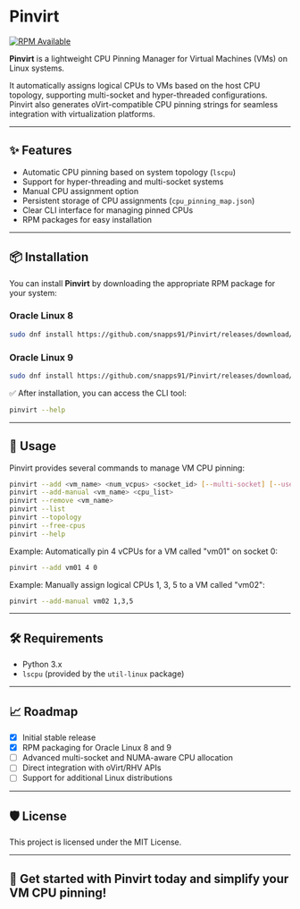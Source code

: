# Pinvirt

[![RPM Available](https://img.shields.io/badge/RPM-Available-brightgreen)](https://github.com/snapps91/Pinvirt/releases)

**Pinvirt** is a lightweight CPU Pinning Manager for Virtual Machines (VMs) on Linux systems.

It automatically assigns logical CPUs to VMs based on the host CPU topology, supporting multi-socket and hyper-threaded configurations.
Pinvirt also generates oVirt-compatible CPU pinning strings for seamless integration with virtualization platforms.

---

## ✨ Features

- Automatic CPU pinning based on system topology (`lscpu`)
- Support for hyper-threading and multi-socket systems
- Manual CPU assignment option
- Persistent storage of CPU assignments (`cpu_pinning_map.json`)
- Clear CLI interface for managing pinned CPUs
- RPM packages for easy installation

---

## 📦 Installation

You can install **Pinvirt** by downloading the appropriate RPM package for your system:

### Oracle Linux 8

```bash
sudo dnf install https://github.com/snapps91/Pinvirt/releases/download/v1.0/pinvirt-1.0-1.el8.noarch.rpm
```

### Oracle Linux 9

```bash
sudo dnf install https://github.com/snapps91/Pinvirt/releases/download/v1.0/pinvirt-1.0-1.el9.noarch.rpm
```

✅ After installation, you can access the CLI tool:

```bash
pinvirt --help
```

---

## 👋 Usage

Pinvirt provides several commands to manage VM CPU pinning:

```bash
pinvirt --add <vm_name> <num_vcpus> <socket_id> [--multi-socket] [--use-hyperthreads]
pinvirt --add-manual <vm_name> <cpu_list>
pinvirt --remove <vm_name>
pinvirt --list
pinvirt --topology
pinvirt --free-cpus
pinvirt --help
```

Example: Automatically pin 4 vCPUs for a VM called "vm01" on socket 0:

```bash
pinvirt --add vm01 4 0
```

Example: Manually assign logical CPUs 1, 3, 5 to a VM called "vm02":

```bash
pinvirt --add-manual vm02 1,3,5
```

---

## 🛠 Requirements

- Python 3.x
- `lscpu` (provided by the `util-linux` package)

---

## 📈 Roadmap

- [x] Initial stable release
- [x] RPM packaging for Oracle Linux 8 and 9
- [ ] Advanced multi-socket and NUMA-aware CPU allocation
- [ ] Direct integration with oVirt/RHV APIs
- [ ] Support for additional Linux distributions

---

## 🛡 License

This project is licensed under the MIT License.

---

## 🚀 Get started with Pinvirt today and simplify your VM CPU pinning!

